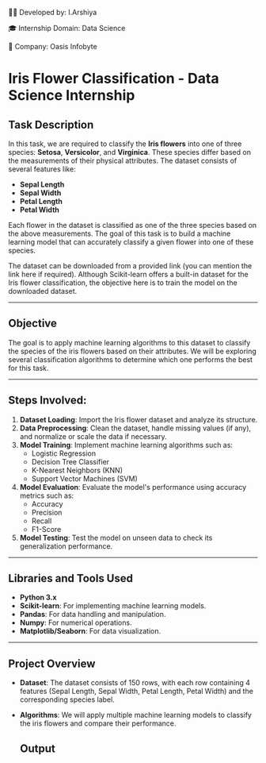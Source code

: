 👩‍💻 Developed by: I.Arshiya

🎓 Internship Domain: Data Science

🏢 Company: Oasis Infobyte

# Iris Flower Classification - Data Science Internship

## Task Description

In this task, we are required to classify the **Iris flowers** into one of three species: **Setosa**, **Versicolor**, and **Virginica**. These species differ based on the measurements of their physical attributes. The dataset consists of several features like:

- **Sepal Length**
- **Sepal Width**
- **Petal Length**
- **Petal Width**

Each flower in the dataset is classified as one of the three species based on the above measurements. The goal of this task is to build a machine learning model that can accurately classify a given flower into one of these species.

The dataset can be downloaded from a provided link (you can mention the link here if required). Although Scikit-learn offers a built-in dataset for the Iris flower classification, the objective here is to train the model on the downloaded dataset.

---

## Objective

The goal is to apply machine learning algorithms to this dataset to classify the species of the iris flowers based on their attributes. We will be exploring several classification algorithms to determine which one performs the best for this task.

---

## Steps Involved:

1. **Dataset Loading**: Import the Iris flower dataset and analyze its structure.
2. **Data Preprocessing**: Clean the dataset, handle missing values (if any), and normalize or scale the data if necessary.
3. **Model Training**: Implement machine learning algorithms such as:
   - Logistic Regression
   - Decision Tree Classifier
   - K-Nearest Neighbors (KNN)
   - Support Vector Machines (SVM)
4. **Model Evaluation**: Evaluate the model's performance using accuracy metrics such as:
   - Accuracy
   - Precision
   - Recall
   - F1-Score
5. **Model Testing**: Test the model on unseen data to check its generalization performance.

---

## Libraries and Tools Used

- **Python 3.x**
- **Scikit-learn**: For implementing machine learning models.
- **Pandas**: For data handling and manipulation.
- **Numpy**: For numerical operations.
- **Matplotlib/Seaborn**: For data visualization.

---

## Project Overview

- **Dataset**: The dataset consists of 150 rows, with each row containing 4 features (Sepal Length, Sepal Width, Petal Length, Petal Width) and the corresponding species label.
- **Algorithms**: We will apply multiple machine learning models to classify the iris flowers and compare their performance.

  ## Output
  





